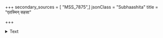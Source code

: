 +++
secondary_sources = [ "MSS_7875",]
jsonClass = "Subhaashita"
title = "एतस्मिन् सहसा"

+++

<details><summary>Text</summary>

एतस्मिन् सहसा वसन्तसमये प्राणेश देशान्तरं गन्तुं त्वं यतसे तथापि न भयं तापात् प्रपद्येऽधुना।  
यस्मात् कैरवसारसौरभमुषा साकं सरोवायुना चान्द्री दिक्षु विजृम्भते रजनिषु स्वच्छा मयूखच्छटा॥
</details>
